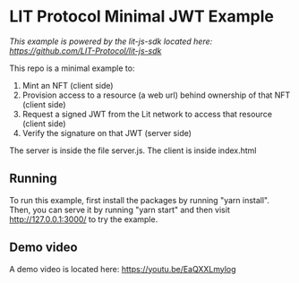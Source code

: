 # LIT Protocol Minimal JWT Example

*This example is powered by the lit-js-sdk located here: https://github.com/LIT-Protocol/lit-js-sdk*

This repo is a minimal example to: 
1. Mint an NFT (client side)
2. Provision access to a resource (a web url) behind ownership of that NFT (client side)
3. Request a signed JWT from the Lit network to access that resource (client side)
4. Verify the signature on that JWT (server side)

The server is inside the file server.js.  The client is inside index.html

## Running

To run this example, first install the packages by running "yarn install".  Then, you can serve it by running "yarn start" and then visit http://127.0.0.1:3000/ to try the example.

## Demo video

A demo video is located here: https://youtu.be/EaQXXLmylog